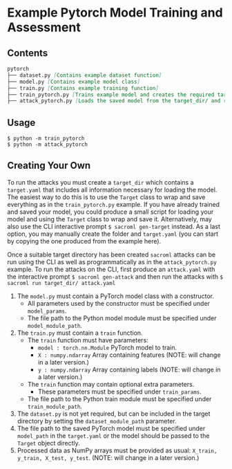 # Example Pytorch Model Training and Assessment

## Contents

```md
pytorch
├── dataset.py [Contains example dataset function]
├── model.py [Contains example model class]
├── train.py [Contains example training function]
├── train_pytorch.py [Trains example model and creates the required target_dir/]
├── attack_pytorch.py [Loads the saved model from the target_dir/ and runs attacks]
```

## Usage

```
$ python -m train_pytorch
$ python -m attack_pytorch
```

## Creating Your Own

To run the attacks you must create a `target_dir` which contains a `target.yaml` that includes all information necessary for loading the model. The easiest way to do this is to use the `Target` class to wrap and save everything as in the `train_pytorch.py` example. If you have already trained and saved your model, you could produce a small script for loading your model and using the `Target` class to wrap and save it. Alternatively, may also use the CLI interactive prompt `$ sacroml gen-target` instead. As a last option, you may manually create the folder and `target.yaml` (you can start by copying the one produced from the example here).

Once a suitable target directory has been created `sacroml` attacks can be run using the CLI as well as programmatically as in the `attack_pytorch.py` example. To run the attacks on the CLI, first produce an `attack.yaml` with the interactive prompt `$ sacroml gen-attack` and then run the attacks with `$ sacroml run target_dir/ attack.yaml`

1. The `model.py` must contain a PyTorch model class with a constructor.
    * All parameters used by the constructor must be specified under
      `model_params`.
    * The file path to the Python model module must be specified under
      `model_module_path`.
2. The `train.py` must contain a `train` function.
    * The `train` function must have parameters:
        - `model : torch.nn.Module` PyTorch model to train.
        - `X : numpy.ndarray` Array containing features (NOTE: will change in a
          later version.)
        - `y : numpy.ndarray` Array containing labels (NOTE: will change in a
          later version.)
    * The `train` function may contain optional extra parameters.
        - These parameters must be specified under `train_params`.
    * The file path to the Python train module must be specified under
      `train_module_path`.
3. The `dataset.py` is not yet required, but can be included in the target
   directory by setting the `dataset_module_path` parameter.
4. The file path to the saved PyTorch model must be specified under `model_path` in the `target.yaml` or the model should be passed to the `Target` object directly.
5. Processed data as NumPy arrays must be provided as usual: `X_train, y_train,
   X_test, y_test`. (NOTE: will change in a later version.)
